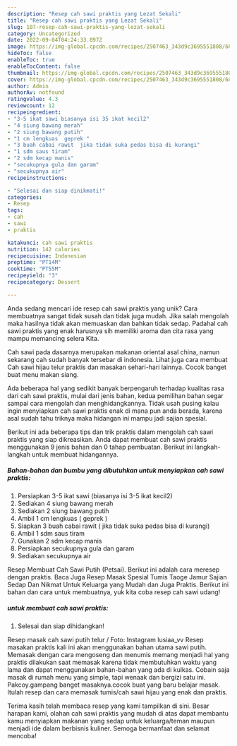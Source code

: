 ```yaml
---
description: "Resep cah sawi praktis yang Lezat Sekali"
title: "Resep cah sawi praktis yang Lezat Sekali"
slug: 107-resep-cah-sawi-praktis-yang-lezat-sekali
category: Uncategorized
date: 2022-09-04T04:24:33.897Z
image: https://img-global.cpcdn.com/recipes/2507463_343d9c3695551808/680x482cq70/cah-sawi-praktis-foto-resep-utama.jpg
hideToc: false
enableToc: true
enableTocContent: false
thumbnail: https://img-global.cpcdn.com/recipes/2507463_343d9c3695551808/680x482cq70/cah-sawi-praktis-foto-resep-utama.jpg
cover: https://img-global.cpcdn.com/recipes/2507463_343d9c3695551808/680x482cq70/cah-sawi-praktis-foto-resep-utama.jpg
author: Admin
authorAv: notfound
ratingvalue: 4.3
reviewcount: 12
recipeingredient:
- "3-5 ikat sawi biasanya isi 35 ikat kecil2"
- "4 siung bawang merah"
- "2 siung bawang putih"
- "1 cm lengkuas  geprek "
- "3 buah cabai rawit  jika tidak suka pedas bisa di kurangi"
- "1 sdm saus tiram"
- "2 sdm kecap manis"
- "secukupnya gula dan garam"
- "secukupnya air"
recipeinstructions:

- "Selesai dan siap dinikmati!"
categories:
- Resep
tags:
- cah
- sawi
- praktis

katakunci: cah sawi praktis 
nutrition: 142 calories
recipecuisine: Indonesian
preptime: "PT14M"
cooktime: "PT55M"
recipeyield: "3"
recipecategory: Dessert

---
```





Anda sedang mencari ide resep cah sawi praktis yang unik? Cara membuatnya sangat tidak susah dan tidak juga mudah. Jika salah mengolah maka hasilnya tidak akan memuaskan dan bahkan tidak sedap. Padahal cah sawi praktis yang enak harusnya sih memiliki aroma dan cita rasa yang mampu memancing selera Kita.





Cah sawi pada dasarnya merupakan makanan oriental asal china, namun sekarang cah sudah banyak tersebar di indonesia. Lihat juga cara membuat Cah sawi hijau telur praktis dan masakan sehari-hari lainnya. Cocok banget buat menu makan siang.

Ada beberapa hal yang sedikit banyak berpengaruh terhadap kualitas rasa dari cah sawi praktis, mulai dari jenis bahan, kedua pemilihan bahan segar sampai cara mengolah dan menghidangkannya. Tidak usah pusing kalau ingin menyiapkan cah sawi praktis enak di mana pun anda berada, karena asal sudah tahu triknya maka hidangan ini mampu jadi sajian spesial.






Berikut ini ada beberapa tips dan trik praktis dalam mengolah cah sawi praktis yang siap dikreasikan. Anda dapat membuat cah sawi praktis menggunakan 9 jenis bahan dan 0 tahap pembuatan. Berikut ini langkah-langkah untuk membuat hidangannya.

<!--inarticleads1-->

##### Bahan-bahan dan bumbu yang dibutuhkan untuk menyiapkan cah sawi praktis:

1. Persiapkan 3-5 ikat sawi (biasanya isi 3-5 ikat kecil2)
1. Sediakan 4 siung bawang merah
1. Sediakan 2 siung bawang putih
1. Ambil 1 cm lengkuas ( geprek )
1. Siapkan 3 buah cabai rawit ( jika tidak suka pedas bisa di kurangi)
1. Ambil 1 sdm saus tiram
1. Gunakan 2 sdm kecap manis
1. Persiapkan secukupnya gula dan garam
1. Sediakan secukupnya air


Resep Membuat Cah Sawi Putih (Petsai). Berikut ini adalah cara meresep dengan praktis. Baca Juga Resep Masak Spesial Tumis Taoge Jamur Sajian Sedap Dan Nikmat Untuk Keluarga yang Mudah dan Juga Praktis. Berikut ini bahan dan cara untuk membuatnya, yuk kita coba resep cah sawi udang! 

<!--inarticleads2-->

#####  untuk membuat cah sawi praktis:


1. Selesai dan siap dihidangkan!

Resep masak cah sawi putih telur / Foto: Instagram lusiaa_vv Resep masakan praktis kali ini akan menggunakan bahan utama sawi putih. Memasak dengan cara mengoseng dan menumis memang menjadi hal yang praktis dilakukan saat memasak karena tidak membutuhkan waktu yang lama dan dapat menggunakan bahan-bahan yang ada di kulkas. Cobain saja masak di rumah menu yang simple, tapi wenaak dan bergizi satu ini. Pakcoy.gampang banget masaknya.cocok buat yang baru belajar masak. Itulah resep dan cara memasak tumis/cah sawi hijau yang enak dan praktis. 

Terima kasih telah membaca resep yang kami tampilkan di sini. Besar harapan kami, olahan cah sawi praktis yang mudah di atas dapat membantu kamu menyiapkan makanan yang sedap untuk keluarga/teman maupun menjadi ide dalam berbisnis kuliner. Semoga bermanfaat dan selamat mencoba!
